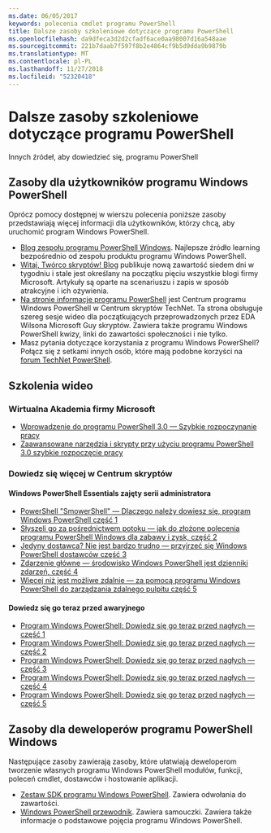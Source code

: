 ```yaml
---
ms.date: 06/05/2017
keywords: polecenia cmdlet programu PowerShell
title: Dalsze zasoby szkoleniowe dotyczące programu PowerShell
ms.openlocfilehash: da9dfeca3d2d2cfadf6ace0aa98007d16a548aae
ms.sourcegitcommit: 221b7daab7f597f8b2e4864cf9b5d9dda9b9879b
ms.translationtype: MT
ms.contentlocale: pl-PL
ms.lasthandoff: 11/27/2018
ms.locfileid: "52320418"
---
```

# <a name="more-powershell-learning"></a>Dalsze zasoby szkoleniowe dotyczące programu PowerShell

Innych źródeł, aby dowiedzieć się, programu PowerShell

## <a name="resources-for-windows-powershell-users"></a>Zasoby dla użytkowników programu Windows PowerShell

Oprócz pomocy dostępnej w wierszu polecenia poniższe zasoby przedstawiają więcej informacji dla użytkowników, którzy chcą, aby uruchomić program Windows PowerShell.

- [Blog zespołu programu PowerShell Windows](https://blogs.msdn.microsoft.com/powershell/). Najlepsze źródło learning bezpośrednio od zespołu produktu programu Windows PowerShell.
- [Witaj, Twórco skryptów! Blog](https://blogs.technet.microsoft.com/heyscriptingguy/) publikuje nową zawartość siedem dni w tygodniu i stale jest określany na początku pięciu wszystkie blogi firmy Microsoft. Artykuły są oparte na scenariuszu i zapis w sposób atrakcyjne i ich ożywienia.
- [Na stronie informacje programu PowerShell](https://blogs.technet.microsoft.com/heyscriptingguy/2015/01/04/weekend-scripter-the-best-ways-to-learn-powershell/) jest Centrum programu Windows PowerShell w Centrum skryptów TechNet. Ta strona obsługuje szereg sesje wideo dla początkujących przeprowadzonych przez EDA Wilsona Microsoft Guy skryptów. Zawiera także programu Windows PowerShell kwizy, linki do zawartości społeczności i nie tylko.
- Masz pytania dotyczące korzystania z programu Windows PowerShell? Połącz się z setkami innych osób, które mają podobne korzyści na [forum TechNet PowerShell](https://social.technet.microsoft.com/Forums/home?forum=winserverpowershell).

## <a name="video-training"></a>Szkolenia wideo

### <a name="microsoft-virtual-academy"></a>Wirtualna Akademia firmy Microsoft

- [Wprowadzenie do programu PowerShell 3.0 — Szybkie rozpoczynanie pracy](https://mva.microsoft.com/en-US/training-courses/getting-started-with-powershell-30-jump-start-8276)
- [Zaawansowane narzędzia i skrypty przy użyciu programu PowerShell 3.0 szybkie rozpoczęcie pracy](https://mva.microsoft.com/en-US/training-courses/advanced-tools-scripting-with-powershell-30-jump-start-8277)

### <a name="script-center-learn"></a>Dowiedz się więcej w Centrum skryptów

#### <a name="windows-powershell-essentials-for-the-busy-admin-series"></a>Windows PowerShell Essentials zajęty serii administratora

- [PowerShell "SmowerShell" — Dlaczego należy dowiesz się, program Windows PowerShell część 1](https://dlbmodigital.microsoft.com/webcasts/wmv/23976_Dnl_L.wmv)
- [Słyszeli go za pośrednictwem potoku — jak do złożone polecenia programu PowerShell Windows dla zabawy i zysk, część 2](https://dlbmodigital.microsoft.com/webcasts/wmv/23977_Dnl_L.wmv)
- [Jedyny dostawca? Nie jest bardzo trudno — przyjrzeć się Windows PowerShell dostawców część 3](https://dlbmodigital.microsoft.com/webcasts/wmv/23978_Dnl_L.wmv)
- [Zdarzenie główne — środowisko Windows PowerShell jest dzienniki zdarzeń, część 4](https://dlbmodigital.microsoft.com/webcasts/wmv/23979_Dnl_L.wmv)
- [Więcej niż jest możliwe zdalnie — za pomocą programu Windows PowerShell do zarządzania zdalnego pulpitu część 5](https://dlbmodigital.microsoft.com/webcasts/wmv/23980_Dnl_L.wmv)

#### <a name="learn-it-now-before-its-an-emergency"></a>Dowiedz się go teraz przed awaryjnego

- [Program Windows PowerShell: Dowiedz się go teraz przed nagłych — część 1](https://dlbmodigital.microsoft.com/webcasts/wmv/1032481530_Dnl_L.wmv)
- [Program Windows PowerShell: Dowiedz się go teraz przed nagłych — część 2](https://dlbmodigital.microsoft.com/webcasts/wmv/1032481542_Dnl_L.wmv)
- [Program Windows PowerShell: Dowiedz się go teraz przed nagłych — część 3](https://dlbmodigital.microsoft.com/webcasts/wmv/1032481548_Dnl_L.wmv)
- [Program Windows PowerShell: Dowiedz się go teraz przed nagłych — część 4](https://dlbmodigital.microsoft.com/webcasts/wmv/1032481552_Dnl_L.wmv)
- [Program Windows PowerShell: Dowiedz się go teraz przed nagłych — część 5](https://dlbmodigital.microsoft.com/webcasts/wmv/1032481554_Dnl_L.wmv)

## <a name="resources-for-windows-powershell-developers"></a>Zasoby dla deweloperów programu PowerShell Windows

Następujące zasoby zawierają zasoby, które ułatwiają deweloperom tworzenie własnych programu Windows PowerShell modułów, funkcji, poleceń cmdlet, dostawców i hostowanie aplikacji.

- [Zestaw SDK programu Windows PowerShell](https://go.microsoft.com/fwlink/p/?LinkID=89595). Zawiera odwołania do zawartości.
- [Windows PowerShell przewodnik](https://go.microsoft.com/fwlink/p/?LinkID=89596). Zawiera samouczki. Zawiera także informacje o podstawowe pojęcia programu Windows PowerShell.
